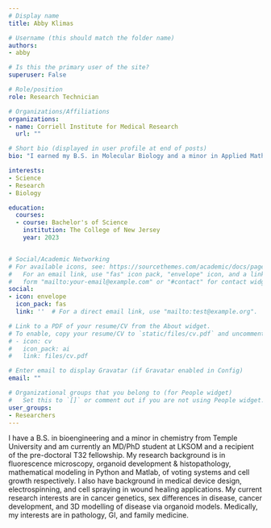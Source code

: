 ```yaml
---
# Display name
title: Abby Klimas

# Username (this should match the folder name)
authors:
- abby

# Is this the primary user of the site?
superuser: False

# Role/position
role: Research Technician

# Organizations/Affiliations
organizations:
- name: Corriell Institute for Medical Research
  url: ""

# Short bio (displayed in user profile at end of posts)
bio: "I earned my B.S. in Molecular Biology and a minor in Applied Mathematics from The College of New Jersey, where I first started my research career. As an undergraduate, I studied neurodegeneration and infertility in C. elegans using confocal and fluorescence microscopy techniques. I also completed an internship at the University of Miami Miller School of Medicine where I was an NIH funded CREATE scholar and studied the epigenetics of Acute Myeloid Leukemia using human cell lines as well as mouse models. Furthermore, I have professional experience as a Laboratory Assistant at Rutgers-New Brunswick. My current research interests are cancer epigenetics, stem cell epigenetics, cancer treatments, sex differences in cancer, and X chromosome inactivation. Outside of the lab I like to crochet, sculpt, paint, and play video games."

interests:
- Science
- Research
- Biology

education: 
  courses:
  - course: Bachelor's of Science
    institution: The College of New Jersey
    year: 2023


# Social/Academic Networking
# For available icons, see: https://sourcethemes.com/academic/docs/page-builder/#icons
#   For an email link, use "fas" icon pack, "envelope" icon, and a link in the
#   form "mailto:your-email@example.com" or "#contact" for contact widget.
social:
- icon: envelope
  icon_pack: fas
  link: ''  # For a direct email link, use "mailto:test@example.org".

# Link to a PDF of your resume/CV from the About widget.
# To enable, copy your resume/CV to `static/files/cv.pdf` and uncomment the lines below.
# - icon: cv
#   icon_pack: ai
#   link: files/cv.pdf

# Enter email to display Gravatar (if Gravatar enabled in Config)
email: ""

# Organizational groups that you belong to (for People widget)
#   Set this to `[]` or comment out if you are not using People widget.
user_groups:
- Researchers
---
```

I have a B.S. in bioengineering and a minor in chemistry from Temple University and am currently an MD/PhD student at LKSOM and a recipient of the pre-doctoral T32 fellowship. My research background is in fluorescence microscopy, organoid development & histopathology, mathematical modeling in Python and Matlab, of voting systems and cell growth respectively. I also have background in medical device design, electrospinning, and cell spraying in wound healing applications. My current research interests are in cancer genetics, sex differences in disease, cancer development, and 3D modelling of disease via organoid models. Medically, my interests are in pathology, GI, and family medicine.
